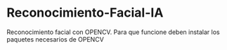 # Reconocimiento-Facial-IA
Reconocimiento facial con OPENCV.
Para que funcione deben instalar los paquetes necesarios de OPENCV
